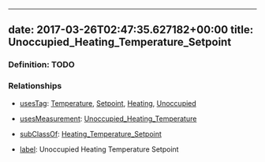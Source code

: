 
---
date: 2017-03-26T02:47:35.627182+00:00
title: Unoccupied_Heating_Temperature_Setpoint
---
### Definition: TODO

### Relationships

* [usesTag](https://brickschema.org/schema/1.0/BrickFrame#usesTag): [Temperature](https://brickschema.org/schema/1.0/BrickTag#Temperature), [Setpoint](https://brickschema.org/schema/1.0/BrickTag#Setpoint), [Heating](https://brickschema.org/schema/1.0/BrickTag#Heating), [Unoccupied](https://brickschema.org/schema/1.0/BrickTag#Unoccupied)

* [usesMeasurement](https://brickschema.org/schema/1.0/BrickFrame#usesMeasurement): [Unoccupied_Heating_Temperature](https://brickschema.org/schema/1.0/Brick#Unoccupied_Heating_Temperature)

* [subClassOf](http://www.w3.org/2000/01/rdf-schema#subClassOf): [Heating_Temperature_Setpoint](https://brickschema.org/schema/1.0/Brick#Heating_Temperature_Setpoint)

* [label](http://www.w3.org/2000/01/rdf-schema#label): Unoccupied Heating Temperature Setpoint
